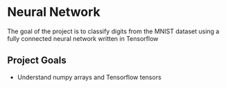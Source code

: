 # Neural Network
The goal of the project is to classify digits from the MNIST dataset using a fully connected neural network
written in Tensorflow

## Project Goals
- Understand numpy arrays and Tensorflow tensors


